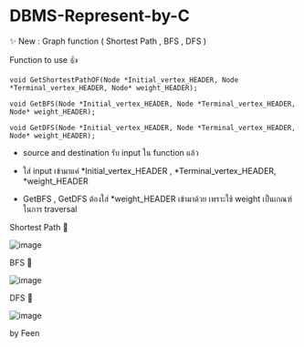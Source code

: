 # DBMS-Represent-by-C

✨ New : Graph function ( Shortest Path , BFS , DFS )

Function to use 👍

```
void GetShortestPathOF(Node *Initial_vertex_HEADER, Node *Terminal_vertex_HEADER, Node* weight_HEADER);

void GetBFS(Node *Initial_vertex_HEADER, Node *Terminal_vertex_HEADER, Node* weight_HEADER);

void GetDFS(Node *Initial_vertex_HEADER, Node *Terminal_vertex_HEADER, Node* weight_HEADER);
```

- source and destination รับ input ใน function แล้ว

- ใส่ input เข้ามาแค่ *Initial_vertex_HEADER , *Terminal_vertex_HEADER, *weight_HEADER
  
- GetBFS , GetDFS ต้องใส่ *weight_HEADER เข้ามาด้วย เพราะใช้ weight เป็นเกณฑ์ในการ traversal

Shortest Path 💯 

![image](https://github.com/DarkTouiZ/DBMS-Represent-by-C/assets/118984693/bb304016-7689-4c32-891b-63a32f5c5051)

BFS 💯 

![image](https://github.com/DarkTouiZ/DBMS-Represent-by-C/assets/118984693/19e6624c-0e8a-4592-85e6-f004aee16b06)

DFS 💯 

![image](https://github.com/DarkTouiZ/DBMS-Represent-by-C/assets/118984693/950a8747-686c-46ba-ade2-4e448d746648)

by Feen

